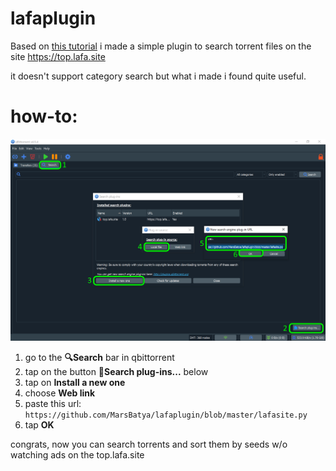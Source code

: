 # lafaplugin

Based on [this tutorial](https://github.com/qbittorrent/search-plugins/wiki/How-to-write-a-search-plugin) i made a simple plugin to search torrent files on the site https://top.lafa.site

it doesn't support category search but what i made i found quite useful.

# how-to:
![alt text](https://github.com/MarsBatya/lafaplugin/blob/master/howto.png)
1. go to the **🔍Search** bar in qbittorrent
2. tap on the button **🧩Search plug-ins...** below
3. tap on **Install a new one**
4. choose **Web link**
5. paste this url: `https://github.com/MarsBatya/lafaplugin/blob/master/lafasite.py`
6. tap **OK**

congrats, now you can search torrents and sort them by seeds w/o watching ads on the top.lafa.site

